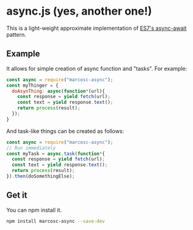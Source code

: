 # async.js (yes, another one!)
This is a light-weight approximate implementation of
[ES7's async-await](https://github.com/tc39/ecmascript-asyncawait) pattern.

## Example
It allows for simple creation of async function and "tasks". For example:

```js
const async = require("marcosc-async");
const myThinger = {
  doAsynThing: async(function*(url){
    const response = yield fetch(url);
    const text = yield response.text();
    return process(result);
  });
}
```

And task-like things can be created as follows:

```js
const async = require("marcosc-async");
// Run immediately
const myTask = async.task(function*{
  const response = yield fetch(url);
  const text = yield response.text();
  return process(result);
}).then(doSomethingElse);
```

## Get it
You can npm install it.

```bash
npm install marcosc-async --save-dev
```
